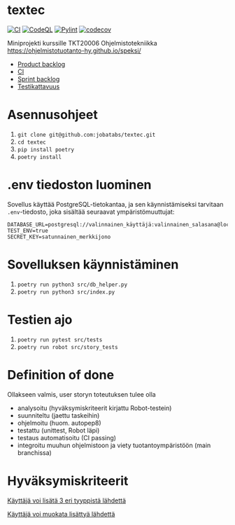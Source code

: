 # textec

[![CI](https://github.com/jobatabs/textec/actions/workflows/ci.yaml/badge.svg)](https://github.com/jobatabs/textec/actions/workflows/ci.yaml)
[![CodeQL](https://github.com/jobatabs/textec/actions/workflows/github-code-scanning/codeql/badge.svg)](https://github.com/jobatabs/textec/actions/workflows/github-code-scanning/codeql)
[![Pylint](https://github.com/jobatabs/textec/actions/workflows/pylint.yml/badge.svg)](https://github.com/jobatabs/textec/actions/workflows/pylint.yml)
[![codecov](https://codecov.io/gh/jobatabs/textec/graph/badge.svg?token=45NHI95DUL)](https://codecov.io/gh/jobatabs/textec)

Miniprojekti kurssille TKT20006 Ohjelmistotekniikka
https://ohjelmistotuotanto-hy.github.io/speksi/

- [Product backlog](https://github.com/users/jobatabs/projects/1/views/3)
- [CI](https://github.com/jobatabs/textec/actions)
- [Sprint backlog](https://docs.google.com/spreadsheets/d/1WLDSrKw92wT9KG-hiETiYCesm8fhF46Eo0MnLOWUtcI/edit?gid=0#gid=0)
- [Testikattavuus](https://codecov.io/gh/jobatabs/textec)

# Asennusohjeet

1. `git clone git@github.com:jobatabs/textec.git`
2. `cd textec`
3. `pip install poetry`
4. `poetry install`

# .env tiedoston luominen

Sovellus käyttää PostgreSQL-tietokantaa, ja sen käynnistämiseksi tarvitaan `.env`-tiedosto, joka sisältää seuraavat ympäristömuuttujat:

```env
DATABASE_URL=postgresql://valinnainen_käyttäjä:valinnainen_salasana@localhost:haluamasiporttinumero/tietokannan_nimi
TEST_ENV=true
SECRET_KEY=satunnainen_merkkijono
```

# Sovelluksen käynnistäminen

1. `poetry run python3 src/db_helper.py`
2. `poetry run python3 src/index.py`

# Testien ajo

1. `poetry run pytest src/tests`
2. `poetry run robot src/story_tests`

# Definition of done

Ollakseen valmis, user storyn toteutuksen tulee olla

- analysoitu (hyväksymiskriteerit kirjattu Robot-testein)
- suunniteltu (jaettu taskeihin)
- ohjelmoitu (huom. autopep8)
- testattu (unittest, Robot läpi)
- testaus automatisoitu (CI passing)
- integroitu muuhun ohjelmistoon ja viety tuotantoympäristöön (main branchissa)

# Hyväksymiskriteerit

[Käyttäjä voi lisätä 3 eri tyyppistä lähdettä](https://github.com/jobatabs/textec/blob/main/src/story_tests/add_reference.robot)

[Käyttäjä voi muokata lisättyä lähdettä](https://github.com/jobatabs/textec/blob/main/src/story_tests/edit_reference.robot)
